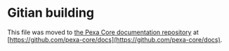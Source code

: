 Gitian building
================

This file was moved to [the Pexa Core documentation repository](https://github.com/pexa-core/docs/blob/master/gitian-building.md) at [https://github.com/pexa-core/docs](https://github.com/pexa-core/docs).
